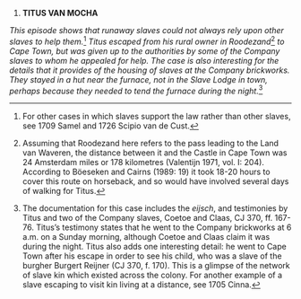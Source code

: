 1.  **TITUS VAN MOCHA**

*This episode shows that runaway slaves could not always rely upon other
slaves to help them.*[^1] *Titus escaped from his rural owner in
Roodezand*[^2] *to Cape Town, but was given up to the authorities by
some of the Company slaves to whom he appealed for help. The case is
also interesting for the details that it provides of the housing of
slaves at the Company brickworks. They stayed in a hut near the furnace,
not in the Slave Lodge in town, perhaps because they needed to tend the
furnace during the night.*[^3]

[^1]: For other cases in which slaves support the law rather than other
    slaves, see 1709 Samel and 1726 Scipio van de Cust.

[^2]: Assuming that Roodezand here refers to the pass leading to the
    Land van Waveren, the distance between it and the Castle in Cape
    Town was 24 Amsterdam miles or 178 kilometres (Valentijn 1971, vol.
    I: 204). According to Böeseken and Cairns (1989: 19) it took 18-20
    hours to cover this route on horseback, and so would have involved
    several days of walking for Titus.

[^3]: The documentation for this case includes the *eijsch*, and
    testimonies by Titus and two of the Company slaves, Coetoe and
    Claas, CJ 370, ff. 167-76. Titus’s testimony states that he went to
    the Company brickworks at 6 a.m. on a Sunday morning, although
    Coetoe and Claas claim it was during the night. Titus also adds one
    interesting detail: he went to Cape Town after his escape in order
    to see his child, who was a slave of the burgher Burgert Reijner (CJ
    370, f. 170). This is a glimpse of the network of slave kin which
    existed across the colony. For another example of a slave escaping
    to visit kin living at a distance, see 1705 Cinna.
